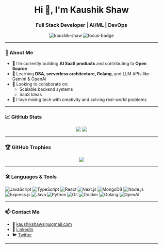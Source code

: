 <h1 align="center">Hi 👋, I'm Kaushik Shaw</h1>
<h3 align="center">Full Stack Developer | AI/ML | DevOps </h3>

<p align="center">
  <img src="https://komarev.com/ghpvc/?username=kaushik-shaw&label=Profile%20views&color=0e75b6&style=flat" alt="kaushik-shaw" />
  <img src="https://img.shields.io/badge/Focus-AI%2FML%20%26%20SaaS-critical?style=flat-square&color=blueviolet" alt="focus-badge" />
</p>

---

### 🚀 About Me

- 🔭 I’m currently building **AI SaaS products** and contributing to **Open Source**
- 🌱 Learning **DSA, serverless architecture, Golang**, and LLM APIs like Gemini & OpenAI
- 👯 Looking to collaborate on:  
  - Scalable backend systems  
  - SaaS Ideas  
- 🧠 I love mixing tech with creativity and solving real-world problems

---

### 📈 GitHub Stats

<p align="center">
  <img src="https://github-readme-stats.vercel.app/api?username=kaushik-shaw&show_icons=true&theme=radical" />
  <img src="https://github-readme-streak-stats.herokuapp.com/?user=kaushik-shaw&theme=radical" />
</p>

---

### 🏆 GitHub Trophies

<p align="center">
  <img src="https://github-profile-trophy.vercel.app/?username=kaushik-shaw&theme=algolia&no-frame=true&row=2&column=4" />
</p>

---

### 🛠️ Languages & Tools

![JavaScript](https://img.shields.io/badge/-JavaScript-black?style=flat-square&logo=javascript)
![TypeScript](https://img.shields.io/badge/-TypeScript-black?style=flat-square&logo=typescript)
![React](https://img.shields.io/badge/-React-black?style=flat-square&logo=react)
![Next.js](https://img.shields.io/badge/-Next.js-black?style=flat-square&logo=next.js)
![MongoDB](https://img.shields.io/badge/-MongoDB-black?style=flat-square&logo=mongodb)
![Node.js](https://img.shields.io/badge/-Node.js-black?style=flat-square&logo=node.js)
![Express.js](https://img.shields.io/badge/Express.js-000000?style=for-the-badge&logo=express&logoColor=white)
![Java](https://img.shields.io/badge/Java-ED8B00?style=for-the-badge&logo=openjdk&logoColor=white)
![Python](https://img.shields.io/badge/Python-3776AB?style=for-the-badge&logo=python&logoColor=white)
![Git](https://img.shields.io/badge/Git-F05032?style=for-the-badge&logo=git&logoColor=white)
![Docker](https://img.shields.io/badge/-Docker-black?style=flat-square&logo=docker)
![Golang](https://img.shields.io/badge/-Go-black?style=flat-square&logo=go)
![OpenAI](https://img.shields.io/badge/-OpenAI-2ea44f?style=flat-square&logo=openai)

---

### 📫 Contact Me

- 📧 [kaushikshawsjr@gmail.com](mailto:kaushikshawsjr@gmail.com)  
- 💼 [LinkedIn](https://www.linkedin.com/in/kaushik-shaw-7689a7282)  
- 🐦 [Twitter](https://x.com/kaushikshawjsr)

---


<!---
kaushik-shaw/kaushik-shaw is a ✨ special ✨ repository because its `README.md` (this file) appears on your GitHub profile.
You can click the Preview link to take a look at your changes.
--->
